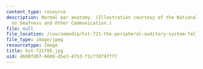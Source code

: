 ```yaml
---
content_type: resource
description: Normal ear anatomy. (Illustration courtesy of the National Institute
  on Deafness and Other Communication.)
file: null
file_location: /coursemedia/hst-721-the-peripheral-auditory-system-fall-2005/4608fd076688d5e34753f1c776f9fff7_hst-721f05.jpg
file_type: image/jpeg
resourcetype: Image
title: hst-721f05.jpg
uid: 4608fd07-6688-d5e3-4753-f1c776f9fff7
---
```

